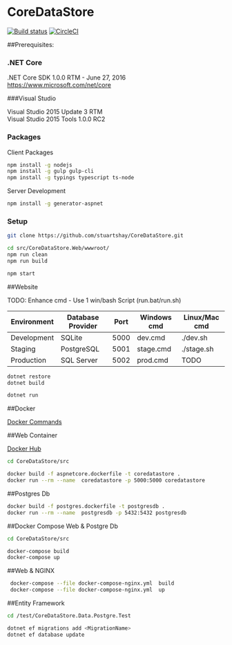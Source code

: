 # CoreDataStore

[![Build status](https://ci.appveyor.com/api/projects/status/4j2ebt69uw0e0wmg/branch/master?svg=true)](https://ci.appveyor.com/project/StuartShay/coredatastore/branch/master)
[![CircleCI](https://circleci.com/gh/stuartshay/CoreDataStore.svg?style=svg)](https://circleci.com/gh/stuartshay/CoreDataStore)

##Prerequisites:

### .NET Core 
.NET Core SDK 1.0.0 RTM  - June 27, 2016    
https://www.microsoft.com/net/core  

###Visual Studio  

Visual Studio 2015 Update 3 RTM     
Visual Studio 2015 Tools 1.0.0 RC2

### Packages 

Client Packages 
```bash
npm install -g nodejs
npm install -g gulp gulp-cli
npm install -g typings typescript ts-node
```

Server Development
```bash
npm install -g generator-aspnet
```

### Setup

```bash
git clone https://github.com/stuartshay/CoreDataStore.git
```

```bash
cd src/CoreDataStore.Web/wwwroot/
npm run clean
npm run build

npm start

```

##Website

TODO: Enhance cmd - Use 1 win/bash Script (run.bat/run.sh)    

| Environment   | Database Provider     | Port  | Windows cmd  | Linux/Mac cmd
|---------------| ----------------------|:-----:|--------------|--------------
| Development   | SQLite                | 5000  | dev.cmd      | ./dev.sh   
| Staging       | PostgreSQL            | 5001  | stage.cmd    | ./stage.sh
| Production    | SQL Server            | 5002  | prod.cmd     | TODO


```bash
dotnet restore
dotnet build

dotnet run
```
##Docker   

[Docker Commands](src/docker/README.md)

##Web Container

[Docker Hub](https://hub.docker.com/r/stuartshay/coredatastore/ )

```bash
cd CoreDataStore/src

docker build -f aspnetcore.dockerfile -t coredatastore . 
docker run --rm --name  coredatastore -p 5000:5000 coredatastore
```

##Postgres Db

```bash
docker build -f postgres.dockerfile -t postgresdb .
docker run --rm --name  postgresdb -p 5432:5432 postgresdb
```

##Docker Compose Web & Postgre Db

```bash
cd CoreDataStore/src

docker-compose build 
docker-compose up
```

##Web & NGINX

```bash
 docker-compose --file docker-compose-nginx.yml  build 
 docker-compose --file docker-compose-nginx.yml  up
```

##Entity Framework

```bash
cd /test/CoreDataStore.Data.Postgre.Test

dotnet ef migrations add <MigrationName>
dotnet ef database update
```


